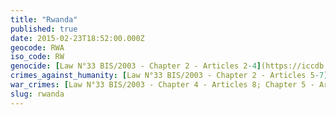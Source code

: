```yaml
---
title: "Rwanda"
published: true
date: 2015-02-23T18:52:00.000Z
geocode: RWA
iso_code: RW
genocide: [Law N°33 BIS/2003 - Chapter 2 - Articles 2-4](https://iccdb.hrlc.net/data/doc/592/keyword/46/)
crimes_against_humanity: [Law N°33 BIS/2003 - Chapter 2 - Articles 5-7](https://iccdb.hrlc.net/data/doc/592/keyword/13/)
war_crimes: [Law N°33 BIS/2003 - Chapter 4 - Articles 8; Chapter 5 - Articles 14-16](https://iccdb.hrlc.net/data/doc/592/keyword/145/)
slug: rwanda
---
```

